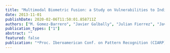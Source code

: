 ```yaml
---
title: "Multimodal Biometric Fusion: a Study on Vulnerabilities to Indirect Attacks"
date: 2013-11-01
publishDate: 2020-02-06T11:50:01.858711Z
authors: ["M. Gomez-Barrero", "Javier Galbally", "Julian Fierrez", "Javier Ortega-Garcia"]
publication_types: ["1"]
abstract: ""
featured: false
publication: "*Proc. Iberoamerican Conf. on Pattern Recognition (CIARP)*"
---
```


